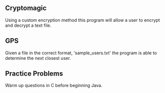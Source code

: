 ## Cryptomagic
Using a custom encryption method this program will allow a user to encrypt and decrypt a text file.
## GPS
Given a file in the correct format, 'sample_users.txt' the program is able to determine the next closest user.

## Practice Problems
Warm up questions in C before beginning Java.
